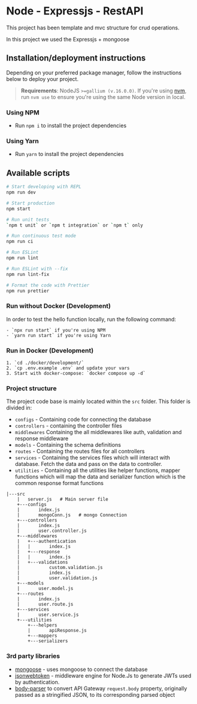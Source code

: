 # Node - Expressjs - RestAPI

This project has been template and mvc structure for crud operations.

In this project we used the Expressjs + mongoose

## Installation/deployment instructions

Depending on your preferred package manager, follow the instructions below to deploy your project.

> **Requirements**: NodeJS `>=gallium (v.16.0.0)`. If you're using [nvm](https://github.com/nvm-sh/nvm), run `nvm use` to ensure you're using the same Node version in local.

### Using NPM

- Run `npm i` to install the project dependencies

### Using Yarn

- Run `yarn` to install the project dependencies

## Available scripts

```bash
# Start developing with REPL
npm run dev

# Start production
npm start

# Run unit tests
`npm t unit` or `npm t integration` or `npm t` only

# Run continuous test mode
npm run ci

# Run ESLint
npm run lint

# Run ESLint with --fix
npm run lint-fix

# Format the code with Prettier
npm run prettier
```

### Run without Docker (Development)

In order to test the hello function locally, run the following command:

    - `npx run start` if you're using NPM
    - `yarn run start` if you're using Yarn

### Run in Docker (Development)

    1. `cd ./docker/development/`
    2. `cp .env.example .env` and update your vars
    3. Start with docker-compose: `docker compose up -d`

### Project structure

The project code base is mainly located within the `src` folder. This folder is divided in:

- `configs` - Containing code for connecting the database
- `controllers` - containing the controller files
- `middlewares` Containing the all middlewares like auth, validation and response middleware
- `models` - Containing the schema definitions
- `routes` - Containing the routes files for all controllers
- `services` - Containing the services files which will interact with database. Fetch the data and pass on the data to controller.
- `utilities` - Containing all the utilities like helper functions, mapper functions which will map the data and serializer function which is the common response format functions

```
|---src
    |   server.js   # Main server file
    +---configs
    |       index.js
    |       mongoConn.js   # mongo Connection
    +---controllers
    |       index.js
    |       user.controller.js
    +---middlewares
    |   +---authentication
    |   |       index.js
    |   +---response
    |   |       index.js
    |   +---validations
    |           custom.validation.js
    |           index.js
    |           user.validation.js
    +---models
    |       user.model.js
    +---routes
    |       index.js
    |       user.route.js
    +---services
    |       user.service.js
    +---utilities
        +---helpers
        |       apiResponse.js
        +---mappers
        +---serializers
```

### 3rd party libraries

- [mongoose](https://github.com/Automattic/mongoose) - uses mongoose to connect the database
- [jsonwebtoken](https://github.com/auth0/node-jsonwebtoken) - middleware engine for Node.Js to generate JWTs used by authentication.
- [body-parser](https://github.com/expressjs/body-parser) to convert API Gateway `request.body` property, originally passed as a stringified JSON, to its corresponding parsed object
